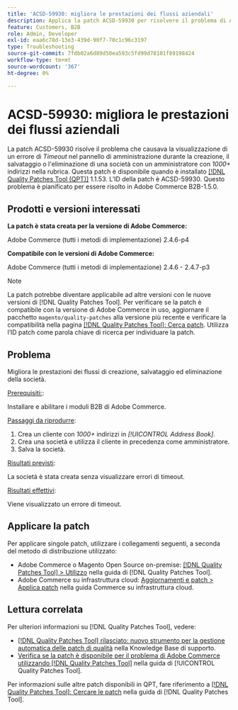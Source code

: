 ```yaml
---
title: 'ACSD-59930: migliora le prestazioni dei flussi aziendali'
description: Applica la patch ACSD-59930 per risolvere il problema di Adobe Commerce, se nel pannello di amministrazione viene visualizzato un errore di *Timeout* durante la creazione, il salvataggio o l’eliminazione di una società con un amministratore che ha indirizzi *1000+* nella rubrica.
feature: Customers, B2B
role: Admin, Developer
exl-id: eaa6c78d-13e3-439d-90f7-70c1c96c3197
type: Troubleshooting
source-git-commit: 7fdb02a6d89d50ea593c5fd99d78101f89198424
workflow-type: tm+mt
source-wordcount: '367'
ht-degree: 0%

---
```


# ACSD-59930: migliora le prestazioni dei flussi aziendali

La patch ACSD-59930 risolve il problema che causava la visualizzazione di un errore di *Timeout* nel pannello di amministrazione durante la creazione, il salvataggio o l&#39;eliminazione di una società con un amministratore con *1000+* indirizzi nella rubrica. Questa patch è disponibile quando è installato [[!DNL Quality Patches Tool (QPT)]](https://experienceleague.adobe.com/en/docs/commerce-operations/tools/quality-patches-tool/quality-patches-tool-to-self-serve-quality-patches) 1.1.53. L’ID della patch è ACSD-59930. Questo problema è pianificato per essere risolto in Adobe Commerce B2B-1.5.0.

## Prodotti e versioni interessati

**La patch è stata creata per la versione di Adobe Commerce:**

Adobe Commerce (tutti i metodi di implementazione) 2.4.6-p4

**Compatibile con le versioni di Adobe Commerce:**

Adobe Commerce (tutti i metodi di implementazione) 2.4.6 - 2.4.7-p3

>[!NOTE]
>
>La patch potrebbe diventare applicabile ad altre versioni con le nuove versioni di [!DNL Quality Patches Tool]. Per verificare se la patch è compatibile con la versione di Adobe Commerce in uso, aggiornare il pacchetto `magento/quality-patches` alla versione più recente e verificare la compatibilità nella pagina [[!DNL Quality Patches Tool]: Cerca patch](https://experienceleague.adobe.com/tools/commerce-quality-patches/index.html). Utilizza l’ID patch come parola chiave di ricerca per individuare la patch.

## Problema

Migliora le prestazioni dei flussi di creazione, salvataggio ed eliminazione della società.

<u>Prerequisiti:</u>:

Installare e abilitare i moduli B2B di Adobe Commerce.

<u>Passaggi da riprodurre</u>:

1. Crea un cliente con *1000+* indirizzi in *[!UICONTROL Address Book]*.
1. Crea una società e utilizza il cliente in precedenza come amministratore.
1. Salva la società.

<u>Risultati previsti</u>:

La società è stata creata senza visualizzare errori di timeout.

<u>Risultati effettivi</u>:

Viene visualizzato un errore di timeout.

## Applicare la patch

Per applicare singole patch, utilizzare i collegamenti seguenti, a seconda del metodo di distribuzione utilizzato:

* Adobe Commerce o Magento Open Source on-premise: [[!DNL Quality Patches Tool] > Utilizzo](/help/tools/quality-patches-tool/usage.md) nella guida di [!DNL Quality Patches Tool].
* Adobe Commerce su infrastruttura cloud: [Aggiornamenti e patch > Applica patch](https://experienceleague.adobe.com/docs/commerce-cloud-service/user-guide/develop/upgrade/apply-patches.html) nella guida Commerce su infrastruttura cloud.

## Lettura correlata

Per ulteriori informazioni su [!DNL Quality Patches Tool], vedere:

* [[!DNL Quality Patches Tool] rilasciato: nuovo strumento per la gestione automatica delle patch di qualità](https://experienceleague.adobe.com/en/docs/commerce-operations/tools/quality-patches-tool/quality-patches-tool-to-self-serve-quality-patches) nella Knowledge Base di supporto.
* [Verifica se la patch è disponibile per il problema di Adobe Commerce utilizzando  [!DNL Quality Patches Tool]](/help/tools/quality-patches-tool/patches-available-in-qpt/check-patch-for-magento-issue-with-magento-quality-patches.md) nella guida di [!UICONTROL Quality Patches Tool].


Per informazioni sulle altre patch disponibili in QPT, fare riferimento a [[!DNL Quality Patches Tool]: Cercare le patch](https://experienceleague.adobe.com/tools/commerce-quality-patches/index.html) nella guida di [!DNL Quality Patches Tool].
